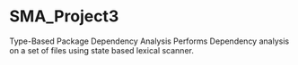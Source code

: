 # SMA_Project3
Type-Based Package Dependency Analysis
Performs Dependency analysis on a set of files using state based lexical scanner. 
